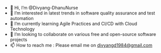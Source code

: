 - 👋 Hi, I’m @Divyang-DhanuNurse
- 👀 I’m interested in latest trends in software quality assurance and test automation
- 🌱 I’m currently learning Agile Practices and CI/CD with Cloud Technology
- 💞️ I’m looking to collaborate on various free and open-source software projects
- 📫 How to reach me : Please email me on divyangd1984@gmail.com

<!---
Divyang-DhanuNurse/Divyang-DhanuNurse is a ✨ special ✨ repository because its `README.md` (this file) appears on your GitHub profile.
You can click the Preview link to take a look at your changes.
--->
